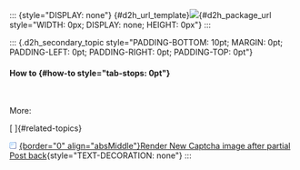 ::: {style="DISPLAY: none"}
[](ms-xhelp:///?Id=d2h_url_template){#d2h_url_template}![](!package_url!){#d2h_package_url style="WIDTH: 0px; DISPLAY: none; HEIGHT: 0px"}
:::

::: {.d2h_secondary_topic style="PADDING-BOTTOM: 10pt; MARGIN: 0pt; PADDING-LEFT: 0pt; PADDING-RIGHT: 0pt; PADDING-TOP: 0pt"}
#### How to {#how-to style="tab-stops: 0pt"}

 

More:

[ ]{#related-topics}

[![](button.gif){border="0" align="absMiddle"}Render New Captcha image after partial Post back](ms-xhelp:///?Id=4691e0b8-36a8-414d-acbc-5589d32d56ac){style="TEXT-DECORATION: none"}
:::
